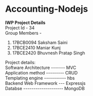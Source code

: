 # Accounting-Nodejs

<strong>IWP Project Details </strong> <br>
Project Id - 34 <br>
Group Members - <br>
1. 17BCB0094 Saksham Saini <br>
2. 17BCE2410 Maniar Kunj <br>
3. 17BCE2420 Bhuvnesh Pratap Singh <br>


Project details: <br>
  Software Architecture ------- MVC <br>
  Application method --------- CRUD <br>
  Templating engine ----------- hbs <br>
  Backend Web Framework --- Expressjs <br>
  Databse -------------------- MongoDB <br>
